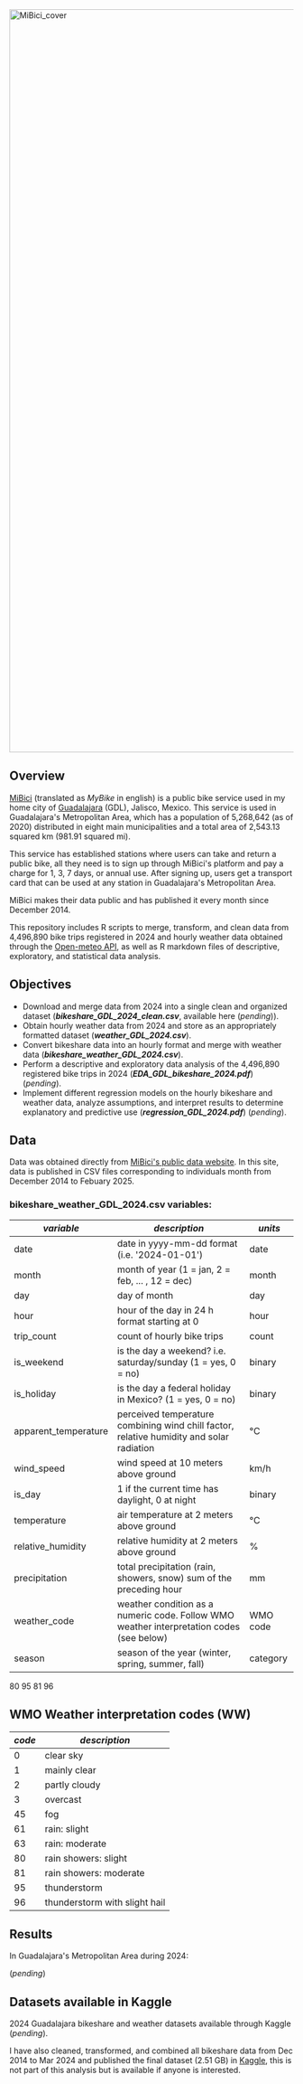 <img width="1315" alt="MiBici_cover" src="https://github.com/user-attachments/assets/2e38dc31-99fe-47d8-8958-e81fa9d328df" />

## Overview
[MiBici](https://www.mibici.net/) (translated as *MyBike* in english) is a public bike service used in my home city of [Guadalajara](https://en.wikipedia.org/wiki/Guadalajara) (GDL), Jalisco, Mexico. This service is used in Guadalajara's Metropolitan Area, which has a population of 5,268,642 (as of 2020) distributed in eight main municipalities and a total area of 2,543.13 squared km (981.91 squared mi).

This service has established stations where users can take and return a public bike, all they need is to sign up through MiBici's platform and pay a charge for 1, 3, 7 days, or annual use. After signing up, users get a transport card that can be used at any station in Guadalajara's Metropolitan Area.

MiBici makes their data public and has published it every month since December 2014.

This repository includes R scripts to merge, transform, and clean data from 4,496,890 bike trips registered in 2024 and hourly weather data obtained through the [Open-meteo API](https://open-meteo.com/), as well as R markdown files of descriptive, exploratory, and statistical data analysis. 

## Objectives

- Download and merge data from 2024 into a single clean and organized dataset (_**bikeshare_GDL_2024_clean.csv**_, available here (*pending*)).
- Obtain hourly weather data from 2024 and store as an appropriately formatted dataset (_**weather_GDL_2024.csv**_).
- Convert bikeshare data into an hourly format and merge with weather data (_**bikeshare_weather_GDL_2024.csv**_).
- Perform a descriptive and exploratory data analysis of the 4,496,890 registered bike trips in 2024 (_**EDA_GDL_bikeshare_2024.pdf**_) (*pending*).
- Implement different regression models on the hourly bikeshare and weather data, analyze assumptions, and interpret results to determine explanatory and predictive use (_**regression_GDL_2024.pdf**_) (*pending*). 

## Data

Data was obtained directly from [MiBici's public data website](https://www.mibici.net/es/datos-abiertos/). In this site, data is published in CSV files corresponding to individuals month from December 2014 to Febuary 2025. 

### bikeshare_weather_GDL_2024.csv variables:

| *variable*           | *description*                                                                            | *units*  |
| -------------------- | ---------------------------------------------------------------------------------------- | -------- |
| date                 | date in yyyy-mm-dd format (i.e. '2024-01-01')                                            | date     |
| month                | month of year (1 = jan, 2 = feb, ... , 12 = dec)                                         | month    |
| day                  | day of month                                                                             | day      |
| hour                 | hour of the day in 24 h format starting at 0                                             | hour     |
| trip_count           | count of hourly bike trips                                                               | count    |
| is_weekend           | is the day a weekend? i.e. saturday/sunday (1 = yes, 0 = no)                             | binary   |
| is_holiday           | is the day a federal holiday in Mexico? (1 = yes, 0 = no)                                | binary   |
| apparent_temperature | perceived temperature combining wind chill factor, relative humidity and solar radiation | °C       |
| wind_speed           | wind speed at 10 meters above ground                                                     | km/h     |
| is_day               | 1 if the current time has daylight, 0 at night                                           | binary   |
| temperature          | air temperature at 2 meters above ground                                                 | °C       |
| relative_humidity    | relative humidity at 2 meters above ground                                               | %        |
| precipitation        | total precipitation (rain, showers, snow) sum of the preceding hour                      | mm       |
| weather_code         | weather condition as a numeric code. Follow WMO weather interpretation codes (see below) | WMO code |
| season               | season of the year (winter, spring, summer, fall)                                        | category |

80  95 81 96

## WMO Weather interpretation codes (WW)

| *code* | *description*                 | 
| -------| ----------------------------- |
| 0	     | clear sky                     |
| 1      | mainly clear                  |
| 2	     | partly cloudy                 |
| 3	     | overcast                      |
| 45     | fog                           |
| 61     | rain: slight                  |
| 63     | rain: moderate                |
| 80     | rain showers: slight          |
| 81     | rain showers: moderate        |
| 95     |	thunderstorm                 | 
| 96     | thunderstorm with slight hail |

## Results

In Guadalajara's Metropolitan Area during 2024:

(*pending*)

## Datasets available in Kaggle

2024 Guadalajara bikeshare and weather datasets available through Kaggle (*pending*). 

I have also cleaned, transformed, and combined all bikeshare data from Dec 2014 to Mar 2024 and published the final dataset (2.51 GB) in [Kaggle](https://www.kaggle.com/datasets/sebastianquirarte/over-9-years-of-real-public-bike-use-data-mibici), this is not part of this analysis but is available if anyone is interested.
